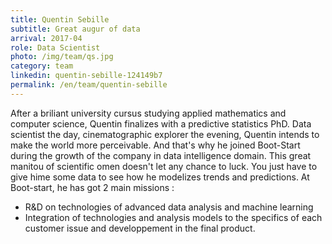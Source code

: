 ```yaml
---
title: Quentin Sebille
subtitle: Great augur of data
arrival: 2017-04
role: Data Scientist
photo: /img/team/qs.jpg
category: team
linkedin: quentin-sebille-124149b7
permalink: /en/team/quentin-sebille
---
```

After a briliant university cursus studying applied mathematics and computer science, Quentin finalizes with a predictive
statistics PhD. Data scientist the day, cinematographic explorer the evening, Quentin intends to make the world more perceivable.
And that's why he joined Boot-Start during the growth of the company in data intelligence domain.
This great manitou of scientific omen doesn't let any chance to luck. You just have to give hime some data to see how he
modelizes trends and predictions. At Boot-start, he has got 2 main missions :

* R&D on technologies of advanced data analysis and machine learning
* Integration of technologies and analysis models to the specifics of each customer issue and developpement in the final
product.
